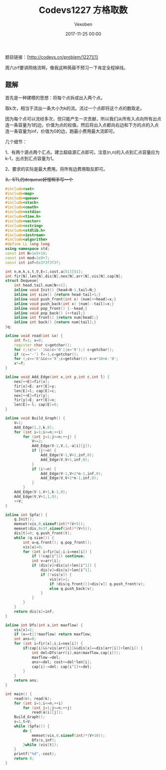 ﻿---
layout: post
title: Codevs1227 方格取数
date: 2017-11-25 00:00
categories: training
tags: 网络流
img: https://vexoben.github.io/oi-blog/assets/images/Blog/2017-12-15-Codevs1227-方格取数.jpg
author: Vexoben
---

题目链接：[http://codevs.cn/problem/1227][1]

周六zrf要讲网络流啊，像我这种蒟蒻不预习一下肯定全程掉线。

## **题解**

首先是一种建模的思想：将每个点拆成出入两个点。

取k次，相当于流出一条大小为k的流。流过一个点即将这个点的数取走。

因为每个点可以流经多次，但只能产生一次贡献，所以我们从所有入点向所有出点连一条容量为1的边，价值为点的权值。然后将出入点都向右边和下方的点的入点连一条容量为inf，价值为0的边，跑最小费用最大流即可。

几个细节：

1、有两个源点两个汇点。建立超级源汇点即可。注意(n,n)的入点到汇点容量应为k-1，出点到汇点容量为1。

2、要求的实际是最大费用。将所有边费用取反即可。

~~3、STL的dequeue好慢啊手写一个~~

```cpp
#include<set>
#include<map>
#include<queue>
#include<stack>
#include<cmath>
#include<cstdio>
#include<time.h>
#include<vector>
#include<cstring>
#include<stdlib.h>
#include<iostream>
#include<algorithm>
#define LL long long
using namespace std;
const int N=1e5+10;
const int mod=1e9+7;
const int inf=0x3f3f3f3f;

int n,m,k,s,t,V,E=1,cost,a[51][51];
int fir[N],len[N],dis[N],nex[N],arr[N],vis[N],cap[N];
struct Dequeue{
	int head,tail,num[N<<1];
	inline void Init() {head=N-1,tail=N;}
	inline int size() {return head-tail+1;}
	inline void push_front(int x) {num[++head]=x;}
	inline void push_back(int x) {num[--tail]=x;}
	inline void pop_front() {--head;}
	inline void pop_back() {++tail;}
	inline int front() {return num[head];}
	inline int back() {return num[tail];}
}q;

inline void read(int &x) {
	int f=1; x=0;
	register char c=getchar();
	for (;(c!='-')&&(c<'0'||c>'9');) c=getchar();
	if (c=='-') f=-1,c=getchar();
	for (;c>='0'&&c<='9';c=getchar()) x=x*10+c-'0';
	x*=f;
}

inline void Add_Edge(int x,int y,int c,int l) {
	nex[++E]=fir[x];
	fir[x]=E; arr[E]=y;
	len[E]=l; cap[E]=c;
	nex[++E]=fir[y];
	fir[y]=E; arr[E]=x;
	len[E]=-l; cap[E]=0;
}

inline void Build_Graph() {
	V=1;
	Add_Edge(1,2,k,0);
	for (int i=1;i<=n;++i)
		for (int j=1;j<=n;++j) {
			V+=2;
			Add_Edge(V-1,V,1,-a[i][j]);
			if (j!=n) {
				Add_Edge(V-1,V+1,inf,0);
				Add_Edge(V,V+1,inf,0);
			}
			if (i!=n) {
				Add_Edge(V-1,V+2*n-1,inf,0);
				Add_Edge(V,V+2*n-1,inf,0);
			}
		}
	Add_Edge(V-1,V+1,k-1,0);
	Add_Edge(V,V+1,1,0);
	++V;
}

inline int Spfa() {
	q.Init();
	memset(vis,0,sizeof(int)*(V+5));
	memset(dis,0x3f,sizeof(int)*(V+5));
	dis[t]=0; q.push_front(t);
	while (q.size()) {
		int u=q.front(); q.pop_front();
		vis[u]=0;
		for (int i=fir[u];i;i=nex[i]) {
			if (!cap[i^1]) continue;
			int v=arr[i];
			if (dis[v]>dis[u]+len[i^1]) {
				dis[v]=dis[u]+len[i^1];
				if (!vis[v]) {
					vis[v]=1;
					if (dis[q.front()]>dis[v]) q.push_front(v);
					else q.push_back(v);
				}
			}
		}
	}
	return dis[s]<inf;
}

inline int Dfs(int x,int maxflow) {
	vis[x]=1;
	if (x==t||!maxflow) return maxflow;
	int ans=0;
	for (int i=fir[x];i;i=nex[i]) {
		if(cap[i]&&!vis[arr[i]]&&dis[x]==dis[arr[i]]+len[i]) {
			int del=Dfs(arr[i],min(maxflow,cap[i]));
			maxflow-=del;
			ans+=del; cost+=del*len[i];
			cap[i]-=del; cap[i^1]+=del;	
		}
	}
	return ans;
}

int main() {
	read(n); read(k);
	for (int i=1;i<=n;++i)
		for (int j=1;j<=n;++j)
			read(a[i][j]);
	Build_Graph();
	s=1,t=V;
	while (Spfa()) {
		do {
			memset(vis,0,sizeof(int)*(V+10));
			Dfs(s,inf);
		}while (vis[t]);
	}
	printf("%d",-cost);
	return 0;
}
```

  [1]: http://codevs.cn/problem/1227